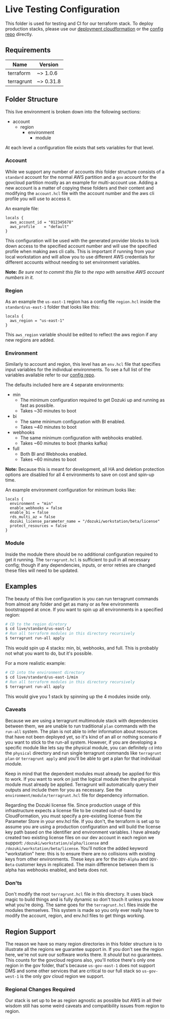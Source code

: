 # Live Testing Configuration
This folder is used for testing and CI for our terraform stack. To deploy production
stacks, please use our [deployment cloudformation](https://github.com/Dozuki/CloudPrem) or the [config repo](https://github.com/Dozuki/CloudPrem-Config) directly.

## Requirements
| Name | Version |
|------|---------|
| terraform | ~> 1.0.6 |
| terragrunt | ~> 0.31.8 |

## Folder Structure
This live environment is broken down into the following sections:
* account
  * region
    * environment
      * module

At each level a configuration file exists that sets variables for that level.

### Account
While we support any number of accounts _this_ folder structure consists
of a `standard` account for the normal AWS partition and a `gov` account for the govcloud
partition mostly as an example for multi-account use. Adding a new account is a matter of copying these folders and their content and
modifying the `account.hcl` file with the account number and the aws cli profile you will use
to access it.

An example file:
```hcl
locals {
  aws_account_id = "012345678"
  aws_profile    = "default"
}
```
This configuration will be used with the generated provider blocks to lock down access to the specified
account number and will use the specified profile when making aws cli calls. This is important if running from
your local workstation and will allow you to use different AWS credentials for different accounts without needing
to set environment variables. 

**Note:** _Be sure not to commit this file to the repo with sensitive AWS account numbers in it._

### Region
As an example the `us-east-1` region has a config file `region.hcl` inside the `standard/us-east-1` folder 
that looks like this:

```hcl
locals {
  aws_region = "us-east-1"
}
```
This `aws_region` variable should be edited to reflect the aws region if any new regions are added.

### Environment
Similarly to account and region, this level has an `env.hcl` file that specifies input variables for the
individual environments. To see a full list of the variables available refer to our [config repo](https://github.com/Dozuki/CloudPrem-Config).

The defaults included here are 4 separate environments:
* min
  * The minimum configuration required to get Dozuki up and running as fast as possible.
  * Takes ~30 minutes to boot
* bi 
  * The same minimum configuration with BI enabled.
  * Takes ~40 minutes to boot
* webhooks 
  * The same minimum configuration with webhooks enabled.
  * Takes ~60 minutes to boot (thanks kafka)
* full
  * Both BI and Webhooks enabled.
  * Takes ~60 minutes to boot

**Note:** Because this is meant for development, all HA and deletion protection options
are disabled for all 4 environments to save on cost and spin-up time.

An example environment configuration for minimum looks like:
```hcl
locals {
  environment = "min"
  enable_webhooks = false
  enable_bi = false
  rds_multi_az = false
  dozuki_license_parameter_name = "/dozuki/workstation/beta/license"
  protect_resources = false
}
```

### Module 
Inside the module there should be no additional configuration required to get it running.
The `terragrunt.hcl` is sufficient to pull in all necessary config; though if any dependencies,
inputs, or error retries are changed these files will need to be updated.

## Examples
The beauty of this live configuration is you can run terragrunt commands from almost any folder
and get as many or as few environments bootstrapped at once. If you want to spin up all environments in a specified 
region:

```bash
# CD to the region diretory
$ cd live/standard/us-east-1/
# Run all terraform modules in this directory recursively
$ terragrunt run-all apply
```
This would spin up 4 stacks: min, bi, webhooks, and full. This is probably not what
you want to do, but it's possible.

For a more realistic example:
```bash
# CD into the environment directory
$ cd live/standard/us-east-1/min
# Run all terraform modules in this directory recursively
$ terragrunt run-all apply
```

This would give you 1 stack by spinning up the 4 modules inside only.

### Caveats
Because we are using a terragrunt multimodule stack with dependencies between them,
we are unable to run traditional `plan` commands with the `run-all` system. The plan is not able to infer information
about resources that have not been deployed yet, so it's kind of an all or nothing scenario if you
want to stick to the run-all system. However, if you are developing a specific module like lets say
the physical module, you can definitely `cd` into the `physical` directory and run single terragrunt commands
like `terragrunt plan` or `terragrunt apply` and you'll be able to get a plan for that individual
module. 

Keep in mind that the dependent modules must already be applied for this to work. If you want
to work on just the logical module then the physical module must already be applied. 
Terragrunt will automatically query their outputs and include them for you as necessary. See the
`environment/module/terragrunt.hcl` file for dependency information.

Regarding the Dozuki license file. Since production usage of this infrastructure expects a license file
to be created out-of-band by CloudFormation, you must specify a pre-existing license from the Parameter Store
in your env.hcl file. If you don't, the terraform is set up to assume you are using a production configuration and
will build the license key path based on the identifier and environment variables. I have already created
two existing license files on our dev account in each region we support: `/dozuki/workstation/alpha/license` and `/dozuki/workstation/beta/license`.
You'll notice the added keyword "workstation" here: this is to ensure there are no collisions with existing keys from
other environments. These keys are for the `DDV-Alpha` and `DDV-Beta` customer keys in replicated.
The main difference between them is alpha has webhooks enabled, and beta does not. 

### Don'ts
Don't modify the root `terragrunt.hcl` file in this directory. It uses black magic to build things and is
fully dynamic so don't touch it unless you know what you're doing. The same goes for the `terragrunt.hcl` files
inside the modules themselves. This system is made so you only ever really have to modify the account, region, and 
env.hcl files to get things working.

## Region Support
The reason we have so many region directories in this folder structure is to illustrate all the 
regions we guarantee support in. If you don't see the region here, we're not sure our software works there.
It *should* but no guarantees. This counts for the govcloud regions also, you'll notice there's only one
region in the gov folder, that's because `us-gov-east-1` does not support DMS and some other services that are 
critical to our full stack so `us-gov-west-1` is the only gov cloud region we support.

### Regional Changes Required
Our stack is set up to be as region agnostic as possible but AWS in all their wisdom still has
some weird caveats and compatibility issues from region to region.

